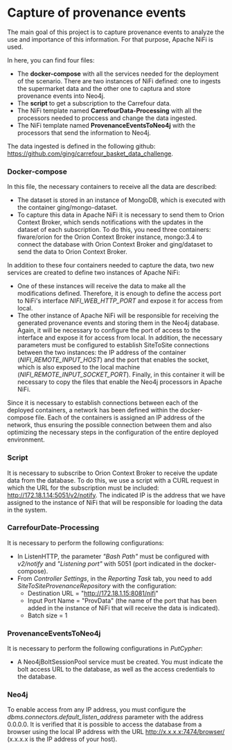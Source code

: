 # Capture of provenance events
The main goal of this project is to capture provenance events to analyze the use and importance of this information. For that purpose, Apache NiFi is used.

In here, you can find four files:
- The **docker-compose** with all the services needed for the deployment of the scenario. There are two instances of NiFi defined: one to ingests the supermarket data and the other one to captura and store provenance events into Neo4j. 
- The **script** to get a subscription to the Carrefour data.
- The NiFi template named **CarrefourData-Processing** with all the processors needed to proccess and change the data ingested.
- The NiFi template named **ProvenanceEventsToNeo4j** with the processors that send the information to Neo4j.

The data ingested is defined in the following github: https://github.com/ging/carrefour_basket_data_challenge.

### Docker-compose
In this file, the necessary containers to receive all the data are described:
- The dataset is stored in an instance of MongoDB, which is executed with the container ging/mongo-dataset.
- To capture this data in Apache NiFi it is necessary to send them to Orion Context Broker, which sends notifications with the updates in the dataset of each subscription. To do this, you need three containers: fiware/orion for the Orion Context Broker instance, mongo:3.4 to connect the database with Orion Context Broker and ging/dataset to send the data to Orion Context Broker.

In addition to these four containers needed to capture the data, two new services are created to define two instances of Apache NiFi:
- One of these instances will receive the data to make all the modifications defined. Therefore, it is enough to define the access port to NiFi's interface *NIFI_WEB_HTTP_PORT* and expose it for access from local.
- The other instance of Apache NiFi will be responsible for receiving the generated provenance events and storing them in the Neo4j database. Again, it will be necessary to configure the port of access to the interface and expose it for access from local. In addition, the necessary parameters must be configured to establish SiteToSite connections between the two instances: the IP address of the container (*NIFI_REMOTE_INPUT_HOST*) and the port that enables the socket, which is also exposed to the local machine (*NIFI_REMOTE_INPUT_SOCKET_PORT*). Finally, in this container it will be necessary to copy the files that enable the Neo4j processors in Apache NiFi.

Since it is necessary to establish connections between each of the deployed containers, a network has been defined within the docker-compose file. Each of the containers is assigned an IP address of the network, thus ensuring the possible connection between them and also optimizing the necessary steps in the configuration of the entire deployed environment.

### Script
It is necessary to subscribe to Orion Context Broker to receive the update data from the database. To do this, we use a script with a CURL request in which the URL for the subscription must be included: http://172.18.1.14:5051/v2/notify. The indicated IP is the address that we have assigned to the instance of NiFi that will be responsible for loading the data in the system.

### CarrefourDate-Processing
It is necessary to perform the following configurations:
- In ListenHTTP, the parameter *"Bash Path"* must be configured with *v2/notify* and *"Listening port"* with 5051 (port indicated in the docker-compose).
- From *Controller Settings*, in the *Reporting Task* tab, you need to add *SiteToSiteProvenanceRepository* with the configuration:
  - Destination URL = "http://172.18.1.15:8081/nifi"
  - Input Port Name = "ProvData" (the name of the port that has been added in the instance of NiFi that will receive the data is indicated).
  - Batch size = 1

### ProvenanceEventsToNeo4j
It is necessary to perform the following configurations in *PutCypher*:
- A Neo4jBoltSessionPool service must be created. You must indicate the bolt access URL to the database, as well as the access credentials to the database. 

### Neo4j
To enable access from any IP address, you must configure the *dbms.connectors.default_listen_address* parameter with the address 0.0.0.0. It is verified that it is possible to access the database from a browser using the local IP address with the URL http://x.x.x.x:7474/browser/ (x.x.x.x is the IP address of your host).
